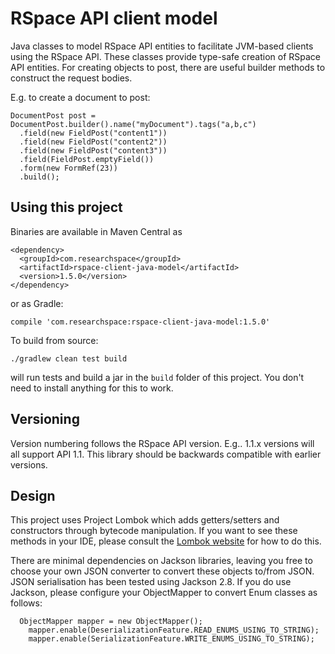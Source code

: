 # RSpace API client model

Java classes to model RSpace API entities to facilitate JVM-based clients using the RSpace API.
These classes provide type-safe creation of RSpace API entities. For creating objects to post, there
are useful builder methods to construct the request bodies.

E.g. to create a document to post:

    DocumentPost post = DocumentPost.builder().name("myDocument").tags("a,b,c")
      .field(new FieldPost("content1"))
      .field(new FieldPost("content2"))
      .field(new FieldPost("content3"))
      .field(FieldPost.emptyField())
      .form(new FormRef(23))
      .build();

## Using this project

Binaries are  available in Maven Central as 

    <dependency>
      <groupId>com.researchspace</groupId>
      <artifactId>rspace-client-java-model</artifactId>
      <version>1.5.0</version>
    </dependency>
    
 or as Gradle:
 
    compile 'com.researchspace:rspace-client-java-model:1.5.0'
    
 To build from source:
 
    ./gradlew clean test build
    
  will run tests and build a jar in the  `build` folder of this project. You don't need to install anything
   for this to work.
  
  
## Versioning
 
  Version numbering follows the RSpace API version. E.g.. 1.1.x versions will all support API 1.1.
  This library should be backwards compatible with earlier versions.
  
## Design

 This project uses Project Lombok which adds getters/setters and constructors through bytecode 
  manipulation. If you want to see these methods in your IDE, please consult the
   [Lombok website](https://projectlombok.org/) for how to do this.
   
  There are minimal dependencies on Jackson libraries,  leaving you free to choose your own JSON converter   to convert these
  objects to/from JSON. JSON serialisation has been tested using Jackson 2.8. If you do use Jackson,
  please configure your ObjectMapper to convert Enum classes as follows:
  
      ObjectMapper mapper = new ObjectMapper();
		mapper.enable(DeserializationFeature.READ_ENUMS_USING_TO_STRING);
		mapper.enable(SerializationFeature.WRITE_ENUMS_USING_TO_STRING);
 
 